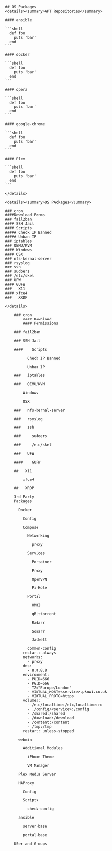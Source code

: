 

	## OS Packages
	<details><summary>APT Repositories</summary>
	
	#### ansible

	```shell
	  def foo
		puts 'bar'
	  end
	```
		
	#### docker

	```shell
	  def foo
		puts 'bar'
	  end
	```
		
	#### opera

	```shell
	  def foo
		puts 'bar'
	  end
	```
		
	#### google-chrome

	```shell
	  def foo
		puts 'bar'
	  end
	```
		
	#### Plex

	```shell
	  def foo
		puts 'bar'
	  end
	```

	</details>

	<details><summary>OS PAckages</summary>

	### cron
	####Download Perms
	### fail2ban
	#### SSH Jail
	#### Scripts
	##### Check IP Banned
	##### Unban IP
	### iptables
	### QEMU/KVM
	#### Windows
	#### OSX
	### nfs-kernal-server
	### rsyslog
	### ssh
	### sudoers
	### /etc/skel
	### UFW
	#### GUFW
	###   X11
	#### xfce4
	###   XRDP	
	
	</details>
		
		### cron
			#### Download 
			#### Permissions

		### fail2ban

		### SSH Jail

		####    Scripts

			  Check IP Banned

			  Unban IP

		###   iptables

		###   QEMU/KVM

			Windows

			OSX

		###   nfs-kernal-server

		###   rsyslog

		###   ssh

		###     sudoers

		###     /etc/skel

		###   UFW

		####    GUFW

		##   X11

			xfce4

		##   XRDP

		3rd Party 
		Packages

		  Docker

			Config

			Compose

			  Networking

				proxy

			  Services

				Portainer

				Proxy

				OpenVPN

				Pi-Hole

			  Portal

				OMBI

				qBittorrent

				Radarr

				Sonarr

				Jackett

			  common-config
			restart: always
			networks:
			  - proxy
			dns:
			  - 8.8.8.8
			environment:
			  - PUID=666
			  - PGID=666
			  - TZ="Europe/London"
			  - VIRTUAL_HOST=<service>.pknw1.co.uk
			  - VIRTUAL_PROTO=https
			volumes:
			  - /etc/localtime:/etc/localtime:ro
			  - ./config/<service>:/config
			  - /shared:/shared
			  - /download:/download
			  - /content:/content
			  - /tmp:/tmp
			restart: unless-stopped

		  webmin

			Additional Modules

			  iPhone Theme

			  VM Manager

		  Plex Media Server

		  HAProxy

			Config

			Scripts

			  check-config

		  ansible

			server-base

			portal-base

		USer and Groups
